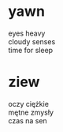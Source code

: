 # yawn

eyes heavy  
cloudy senses  
time for sleep  

# ziew

oczy ciężkie  
mętne zmysły  
czas na sen  